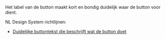 <!-- @license CC0-1.0 -->

Het label van de button maakt kort en bondig duidelijk waar de button voor dient.

NL Design System richtlijnen:

- [Duidelijke buttontekst die beschrijft wat de button doet](/richtlijnen/formulieren/buttons/duidelijk-buttontekst/)
